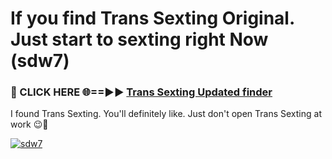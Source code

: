 # If you find Trans Sexting Original. Just start to sexting right Now (sdw7)

<h3>🔴 CLICK HERE 🌐==►► <a href="https://tinyurl.com/mtbk5fxa" rel="nofollow">Trans Sexting Updated finder</a></h3>

I found Trans Sexting. You'll definitely like. Just don't open Trans Sexting at work 😉💬

[![sdw7](https://i.imgur.com/Q8WKrnY.jpeg)](https://tinyurl.com/mtbk5fxa)

